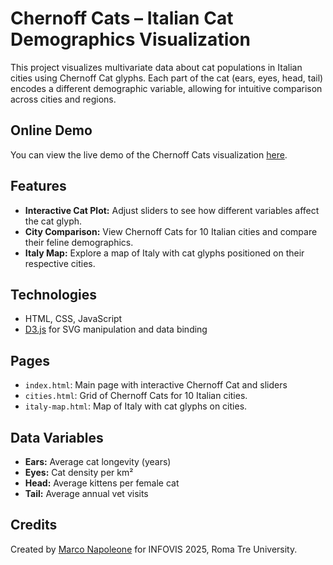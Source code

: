 # Chernoff Cats – Italian Cat Demographics Visualization

This project visualizes multivariate data about cat populations in Italian cities using Chernoff Cat glyphs. Each part of the cat (ears, eyes, head, tail) encodes a different demographic variable, allowing for intuitive comparison across cities and regions.

## Online Demo
You can view the live demo of the Chernoff Cats visualization [here](https://chernoff-cats.web.app/).

## Features

- **Interactive Cat Plot:** Adjust sliders to see how different variables affect the cat glyph.
- **City Comparison:** View Chernoff Cats for 10 Italian cities and compare their feline demographics.
- **Italy Map:** Explore a map of Italy with cat glyphs positioned on their respective cities.

## Technologies

- HTML, CSS, JavaScript
- [D3.js](https://d3js.org/) for SVG manipulation and data binding

## Pages

- `index.html`: Main page with interactive Chernoff Cat and sliders
- `cities.html`: Grid of Chernoff Cats for 10 Italian cities.
- `italy-map.html`: Map of Italy with cat glyphs on cities.

## Data Variables

- **Ears:** Average cat longevity (years)
- **Eyes:** Cat density per km²
- **Head:** Average kittens per female cat
- **Tail:** Average annual vet visits

## Credits

Created by [Marco Napoleone](https://github.com/MarcoNapoleone) for INFOVIS 2025, Roma Tre University.